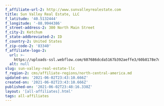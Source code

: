 ```yaml
---
f_affiliate-url-2: http://www.sunvalleyrealestate.com
title: Sun Valley Real Estate, LLC
f_latitude: '40.5132444'
f_longitude: '-88.9944386'
f_street-address-2: 300 North Main Street­
f_city-2: Ketchum­
f_state-addbreviated-2: ID­
f_country-2: United States
f_zip-code-2: '83340'
f_affiliate-logo-2:
  url: >-
    https://uploads-ssl.webflow.com/607686dcda5167b392aeffe3/60b8178e7d4cb1e67906964e_6081e58a265b0971d9866d7f_60785a606b225e19e1cf7318_content_SVRE_Christies_Square.png
  alt: null
slug: sun-valley-real-estate-llc
f_region-2: cms/affiliate-regions/north-central-america.md
updated-on: '2021-06-02T23:43:10.666Z'
created-on: '2021-06-02T23:43:10.666Z'
published-on: '2021-06-02T23:48:16.338Z'
layout: '[all-affiliates].html'
tags: all-affiliates
---
```



